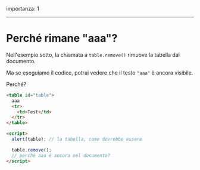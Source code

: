 importanza: 1

---

# Perché rimane "aaa"?

Nell'esempio sotto, la chiamata a `table.remove()` rimuove la tabella dal documento.

Ma se eseguiamo il codice, potrai vedere che il testo `"aaa"` è ancora visibile. 

Perché?

```html height=100 run
<table id="table">
  aaa
  <tr>
    <td>Test</td>
  </tr>
</table>

<script>
  alert(table); // la tabella, come dovrebbe essere

  table.remove();
  // perché aaa è ancora nel documento?
</script>
```
